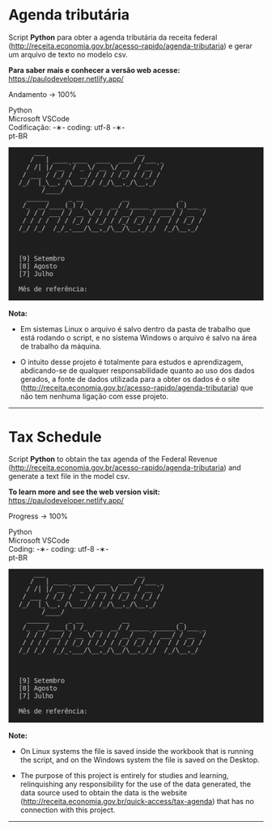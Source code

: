 # Agenda tributária

Script <strong>Python</strong> para obter a agenda tributária da receita federal (http://receita.economia.gov.br/acesso-rapido/agenda-tributaria) e gerar um arquivo de texto no modelo csv.

<strong>Para saber mais e conhecer a versão web acesse:</strong> https://paulodeveloper.netlify.app/

Andamento -> 100% 

Python</br>
Microsoft VSCode</br>
Codificação: -&lowast;- coding: utf-8 -&lowast;-</br>
pt-BR</br>

![agenda-tributaria](https://github.com/alpdias/agenda-tributaria-python/blob/master/img/agenda-tributaria.png)

<strong>Nota:</strong> 

  *   Em sistemas Linux o arquivo é salvo dentro da pasta de trabalho que está rodando o script, e no sistema Windows o arquivo é salvo na área de trabalho da máquina.
  
  *   O intuito desse projeto é totalmente para estudos e aprendizagem, abdicando-se de qualquer responsabilidade quanto ao uso dos dados gerados, a fonte de dados utilizada para a obter os dados é o site (http://receita.economia.gov.br/acesso-rapido/agenda-tributaria) que não tem nenhuma ligação com esse projeto.

--------------------------------------------------------------------------------------------------------------

# Tax Schedule

Script <strong>Python</strong> to obtain the tax agenda of the Federal Revenue (http://receita.economia.gov.br/acesso-rapido/agenda-tributaria) and generate a text file in the model csv.

<strong>To learn more and see the web version visit:</strong> https://paulodeveloper.netlify.app/

Progress -> 100%

Python</br>
Microsoft VSCode</br>
Coding: -&lowast;- coding: utf-8 -&lowast;-</br>
pt-BR</br>

![agenda-tributaria](https://github.com/alpdias/agenda-tributaria-python/blob/master/img/agenda-tributaria.png)

<strong>Note:</strong> 

  *   On Linux systems the file is saved inside the workbook that is running the script, and on the Windows system the file is saved on the Desktop.
  
  *   The purpose of this project is entirely for studies and learning, relinquishing any responsibility for the use of the data generated, the data source used to obtain the data is the website (http://receita.economia.gov.br/quick-access/tax-agenda) that has no connection with this project.
  
---------------------------------------------------------------------------------------------------------------
